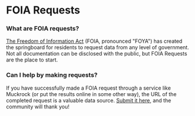 # FOIA Requests

### What are FOIA requests?

[The Freedom of Information Act](https://en.wikipedia.org/wiki/Freedom\_of\_Information\_Act\_\(United\_States\)) (FOIA, pronounced "FOYA") has created the springboard for residents to request data from any level of government. Not all documentation can be disclosed with the public, but FOIA Requests are the place to start.

### Can I help by making requests?

If you have successfully made a FOIA request through a service like Muckrock (or put the results online in some other way), the URL of the completed request is a valuable data source. [Submit it here](contribute-data-sources/submit-data-youve-collected.md), and the community will thank you!
